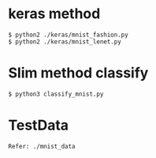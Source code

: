 # keras method

	$ python2 ./keras/mnist_fashion.py
	$ python2 ./keras/mnist_lenet.py

# Slim method classify

    $ python3 classify_mnist.py 
    
# TestData
    Refer: ./mnist_data
    
